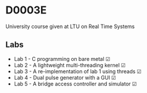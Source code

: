 # D0003E

University course given at LTU on Real Time Systems

## Labs
- Lab 1 - C programming on bare metal                   &#x2611;
- Lab 2 - A lightweight multi-threading kernel          &#x2611;
- Lab 3 - A re-implementation of lab 1 using threads    &#x2611;
- Lab 4 - Dual pulse generator with a GUI               &#x2611;
- Lab 5 - A bridge access controller and simulator      &#x2611;

